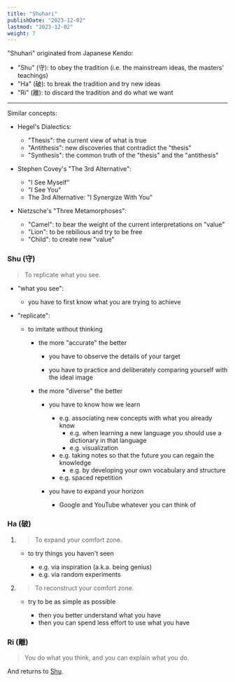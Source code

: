 ```yaml
---
title: "Shuhari"
publishDate: "2023-12-02"
lastmod: "2023-12-02"
weight: 7
---
```


"Shuhari" originated from Japanese Kendo:

- "Shu" (守): to obey the tradition (i.e. the mainstream ideas, the masters' teachings)
- "Ha" (破): to break the tradition and try new ideas
- "Ri" (離): to discard the tradition and do what we want

---

Similar concepts:

- Hegel's Dialectics:

  - "Thesis": the current view of what is true
  - "Antithesis": new discoveries that contradict the "thesis"
  - "Synthesis": the common truth of the "thesis" and the "antithesis"

- Stephen Covey's "The 3rd Alternative":

  - "I See Myself"
  - "I See You"
  - The 3rd Alternative: "I Synergize With You"

- Nietzsche's "Three Metamorphoses":

  - "Camel": to bear the weight of the current interpretations on "value"
  - "Lion": to be rebilious and try to be free
  - "Child": to create new "value"

### Shu (守)

> To replicate what you see.

- "what you see":

  - you have to first know what you are trying to achieve

- "replicate":

  - to imitate without thinking

    - the more "accurate" the better

      - you have to observe the details of your target

      - you have to practice and deliberately comparing yourself with the ideal image

    - the more "diverse" the better

      - you have to know how we learn

        - e.g. associating new concepts with what you already know
          - e.g. when learning a new language you should use a dictionary in that language
          - e.g. visualization
        - e.g. taking notes so that the future you can regain the knowledge
          - e.g. by developing your own vocabulary and structure
        - e.g. spaced repetition

      - you have to expand your horizon

        - Google and YouTube whatever you can think of

### Ha (破)

1. > To expand your comfort zone.

   - to try things you haven't seen

     - e.g. via inspiration (a.k.a. being genius)
     - e.g. via random experiments

2. > To reconstruct your comfort zone.

   - try to be as simple as possible

     - then you better understand what you have
     - then you can spend less effort to use what you have

### Ri (離)

> You do what you think, and you can explain what you do.

And returns to [Shu](#shu-守).
